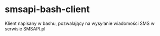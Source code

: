 smsapi-bash-client
==================

Klient napisany w bashu, pozwalający na wysyłanie wiadomości SMS w serwisie SMSAPI.pl
